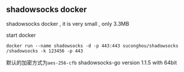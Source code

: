 ## shadowsocks docker

shadowsocks docker , it is very small , only 3.3MB

start docker 
```
docker run --name shadowsocks -d -p 443:443 suconghou/shadowsocks /shadowsocks -k 123456 -p 443 
```
默认的加密方式为`aes-256-cfb`
shadowsocks-go version 1.1.5 with 64bit 


